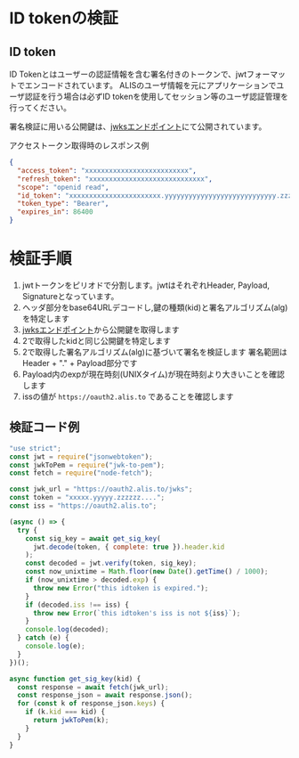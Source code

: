 
# ID tokenの検証

## ID token

ID Tokenとはユーザーの認証情報を含む署名付きのトークンで、jwtフォーマットでエンコードされています。
ALISのユーザ情報を元にアプリケーションでユーザ認証を行う場合は必ずID tokenを使用してセッション等のユーザ認証管理を行ってください。

署名検証に用いる公開鍵は、[jwksエンドポイント](https://oauth2.alis.to/jwks)にて公開されています。


アクセストークン取得時のレスポンス例
```json
{
  "access_token": "xxxxxxxxxxxxxxxxxxxxxxxxxx",
  "refresh_token": "xxxxxxxxxxxxxxxxxxxxxxxxxxxxx",
  "scope": "openid read",
  "id_token": "xxxxxxxxxxxxxxxxxxxxxxx.yyyyyyyyyyyyyyyyyyyyyyyyyyyy.zzzzzzzzzzzzzzzzz",
  "token_type": "Bearer",
  "expires_in": 86400
}
```

# 検証手順

1. jwtトークンをピリオドで分割します。jwtはそれぞれHeader, Payload, Signatureとなっています。
2. ヘッダ部分をbase64URLデコードし,鍵の種類(kid)と署名アルゴリズム(alg)を特定します
3. [jwksエンドポイント](https://oauth2.alis.to/jwks)から公開鍵を取得します
4. 2で取得したkidと同じ公開鍵を特定します
5. 2で取得した署名アルゴリズム(alg)に基づいて署名を検証します 署名範囲は Header + "." + Payload部分です
6. Payload内のexpが現在時刻(UNIXタイム)が現在時刻より大きいことを確認します
7. issの値が `https://oauth2.alis.to` であることを確認します

## 検証コード例


```javascript
"use strict";
const jwt = require("jsonwebtoken");
const jwkToPem = require("jwk-to-pem");
const fetch = require("node-fetch");

const jwk_url = "https://oauth2.alis.to/jwks";
const token = "xxxxx.yyyyy.zzzzzz....";
const iss = "https://oauth2.alis.to";

(async () => {
  try {
    const sig_key = await get_sig_key(
      jwt.decode(token, { complete: true }).header.kid
    );
    const decoded = jwt.verify(token, sig_key);
    const now_unixtime = Math.floor(new Date().getTime() / 1000);
    if (now_unixtime > decoded.exp) {
      throw new Error("this idtoken is expired.");
    }
    if (decoded.iss !== iss) {
      throw new Error(`this idtoken's iss is not ${iss}`);
    }
    console.log(decoded);
  } catch (e) {
    console.log(e);
  }
})();

async function get_sig_key(kid) {
  const response = await fetch(jwk_url);
  const response_json = await response.json();
  for (const k of response_json.keys) {
    if (k.kid === kid) {
      return jwkToPem(k);
    }
  }
}
```
